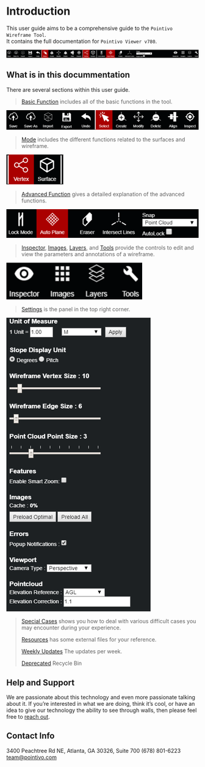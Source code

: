 # Introduction

This user guide aims to be a comprehensive guide to the `Pointivo Wireframe Tool`.  
It contains the full documentation for `Pointivo Viewer v780`.

![](.gitbook/assets/main-toolbar.png)

## What is in this docummentation

There are several sections within this user guide.

> [Basic Function](basic-function/) includes all of the basic functions in the tool.

![](.gitbook/assets/basic-functions-toolbar.png)

> [Mode](mode/) includes the different functions related to the surfaces and wireframe.

![](.gitbook/assets/vertex-and-surface-mode.png)

> [Advanced Function](advanced-function/) gives a detailed explanation of the advanced functions.

![](.gitbook/assets/advanced-functions-toolbar.png)

> [Inspector](properties/), [Images](images.md), [Layers](layers/), and [Tools](tools/) provide the controls to edit and view the parameters and annotations of a wireframe.

![](.gitbook/assets/verification-toolbar%20%282%29.png)

> [Settings](settings.md) is the panel in the top right corner.

![](.gitbook/assets/settings-panel.png)

> [Special Cases](special-cases/) shows you how to deal with various difficult cases you may encounter during your experience.
>
> [Resources](resources/) has some external files for your reference.
>
> [Weekly Updates](weekly-updates/) The updates per week.
>
> [Deprecated](deprecated/) Recycle Bin

## Help and Support

We are passionate about this technology and even more passionate talking about it. If you’re interested in what we are doing, think it’s cool, or have an idea to give our technology the ability to see through walls, then please feel free to [reach out](http://pointivo.com/contact/).

## Contact Info

3400 Peachtree Rd NE, Atlanta, GA 30326, Suite 700 \(678\) 801-6223  
team@pointivo.com

